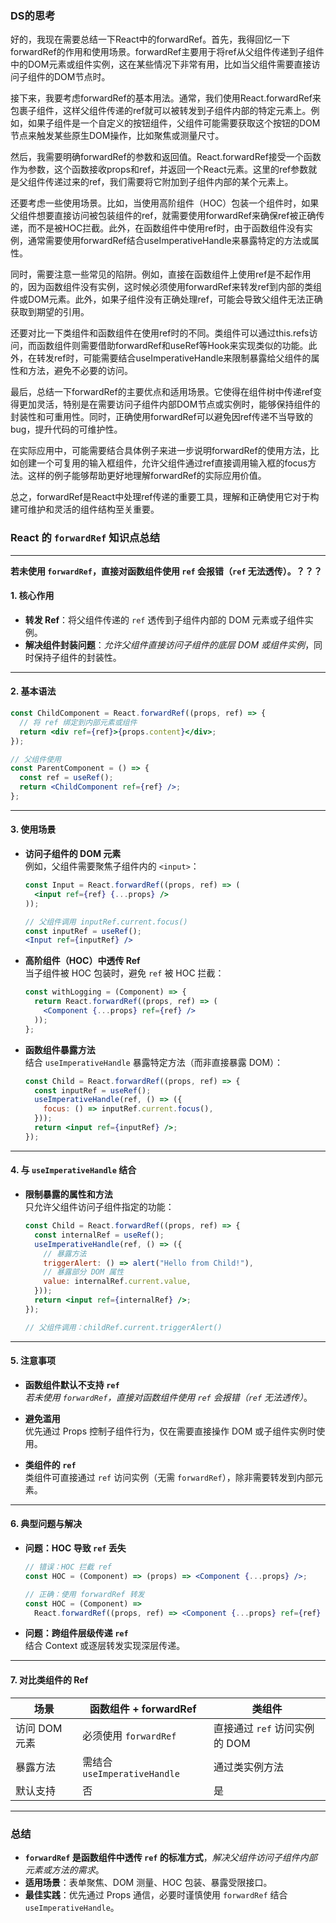 ### DS的思考
好的，我现在需要总结一下React中的forwardRef。首先，我得回忆一下forwardRef的作用和使用场景。forwardRef主要用于将ref从父组件传递到子组件中的DOM元素或组件实例，这在某些情况下非常有用，比如当父组件需要直接访问子组件的DOM节点时。

接下来，我要考虑forwardRef的基本用法。通常，我们使用React.forwardRef来包裹子组件，这样父组件传递的ref就可以被转发到子组件内部的特定元素上。例如，如果子组件是一个自定义的按钮组件，父组件可能需要获取这个按钮的DOM节点来触发某些原生DOM操作，比如聚焦或测量尺寸。

然后，我需要明确forwardRef的参数和返回值。React.forwardRef接受一个函数作为参数，这个函数接收props和ref，并返回一个React元素。这里的ref参数就是父组件传递过来的ref，我们需要将它附加到子组件内部的某个元素上。

还要考虑一些使用场景。比如，当使用高阶组件（HOC）包装一个组件时，如果父组件想要直接访问被包装组件的ref，就需要使用forwardRef来确保ref被正确传递，而不是被HOC拦截。此外，在函数组件中使用ref时，由于函数组件没有实例，通常需要使用forwardRef结合useImperativeHandle来暴露特定的方法或属性。

同时，需要注意一些常见的陷阱。例如，直接在函数组件上使用ref是不起作用的，因为函数组件没有实例，这时候必须使用forwardRef来转发ref到内部的类组件或DOM元素。此外，如果子组件没有正确处理ref，可能会导致父组件无法正确获取到期望的引用。

还要对比一下类组件和函数组件在使用ref时的不同。类组件可以通过this.refs访问，而函数组件则需要借助forwardRef和useRef等Hook来实现类似的功能。此外，在转发ref时，可能需要结合useImperativeHandle来限制暴露给父组件的属性和方法，避免不必要的访问。

最后，总结一下forwardRef的主要优点和适用场景。它使得在组件树中传递ref变得更加灵活，特别是在需要访问子组件内部DOM节点或实例时，能够保持组件的封装性和可重用性。同时，正确使用forwardRef可以避免因ref传递不当导致的bug，提升代码的可维护性。

在实际应用中，可能需要结合具体例子来进一步说明forwardRef的使用方法，比如创建一个可复用的输入框组件，允许父组件通过ref直接调用输入框的focus方法。这样的例子能够帮助更好地理解forwardRef的实际应用价值。

总之，forwardRef是React中处理ref传递的重要工具，理解和正确使用它对于构建可维护和灵活的组件结构至关重要。

### React 的 `forwardRef` 知识点总结

---
**若未使用 `forwardRef`，直接对函数组件使用 `ref` 会报错（`ref` 无法透传）。？？？**

#### **1. 核心作用**
- **转发 Ref**：将父组件传递的 `ref` 透传到子组件内部的 DOM 元素或子组件实例。
- **解决组件封装问题**：*允许父组件直接访问子组件的底层 DOM 或组件实例*，同时保持子组件的封装性。

---

#### **2. 基本语法**
```jsx
const ChildComponent = React.forwardRef((props, ref) => {
  // 将 ref 绑定到内部元素或组件
  return <div ref={ref}>{props.content}</div>;
});

// 父组件使用
const ParentComponent = () => {
  const ref = useRef();
  return <ChildComponent ref={ref} />;
};
```

---

#### **3. 使用场景**
- **访问子组件的 DOM 元素**  
  例如，父组件需要聚焦子组件内的 `<input>`：  
  ```jsx
  const Input = React.forwardRef((props, ref) => (
    <input ref={ref} {...props} />
  ));

  // 父组件调用 inputRef.current.focus()
  const inputRef = useRef();
  <Input ref={inputRef} />
  ```

- **高阶组件（HOC）中透传 Ref**  
  当子组件被 HOC 包装时，避免 `ref` 被 HOC 拦截：  
  ```jsx
  const withLogging = (Component) => {
    return React.forwardRef((props, ref) => (
      <Component {...props} ref={ref} />
    ));
  };
  ```

- **函数组件暴露方法**  
  结合 `useImperativeHandle` 暴露特定方法（而非直接暴露 DOM）：  
  ```jsx
  const Child = React.forwardRef((props, ref) => {
    const inputRef = useRef();
    useImperativeHandle(ref, () => ({
      focus: () => inputRef.current.focus(),
    }));
    return <input ref={inputRef} />;
  });
  ```

---

#### **4. 与 `useImperativeHandle` 结合**
- **限制暴露的属性和方法**  
  只允许父组件访问子组件指定的功能：  
  ```jsx
  const Child = React.forwardRef((props, ref) => {
    const internalRef = useRef();
    useImperativeHandle(ref, () => ({
      // 暴露方法
      triggerAlert: () => alert("Hello from Child!"),
      // 暴露部分 DOM 属性
      value: internalRef.current.value,
    }));
    return <input ref={internalRef} />;
  });

  // 父组件调用：childRef.current.triggerAlert()
  ```

---

#### **5. 注意事项**
- **函数组件默认不支持 `ref`**  
  *若未使用 `forwardRef`，直接对函数组件使用 `ref` 会报错（`ref` 无法透传）*。
  
- **避免滥用**  
  优先通过 Props 控制子组件行为，仅在需要直接操作 DOM 或子组件实例时使用。

- **类组件的 `ref`**  
  类组件可直接通过 `ref` 访问实例（无需 `forwardRef`），除非需要转发到内部元素。

---

#### **6. 典型问题与解决**
- **问题：HOC 导致 `ref` 丢失**  
  ```jsx
  // 错误：HOC 拦截 ref
  const HOC = (Component) => (props) => <Component {...props} />;

  // 正确：使用 forwardRef 转发
  const HOC = (Component) =>
    React.forwardRef((props, ref) => <Component {...props} ref={ref} />);
  ```

- **问题：跨组件层级传递 `ref`**  
  结合 Context 或逐层转发实现深层传递。

---

#### **7. 对比类组件的 Ref**
| **场景**               | **函数组件 + forwardRef**           | **类组件**                    |
|------------------------|-------------------------------------|-------------------------------|
| 访问 DOM 元素          | 必须使用 `forwardRef`               | 直接通过 `ref` 访问实例的 DOM |
| 暴露方法               | 需结合 `useImperativeHandle`        | 通过类实例方法                |
| 默认支持               | 否                                  | 是                            |

---

### **总结**
- **`forwardRef` 是函数组件中透传 `ref` 的标准方式**，*解决父组件访问子组件内部元素或方法的需求*。
- **适用场景**：表单聚焦、DOM 测量、HOC 包装、暴露受限接口。
- **最佳实践**：优先通过 Props 通信，必要时谨慎使用 `forwardRef` 结合 `useImperativeHandle`。